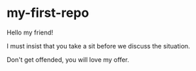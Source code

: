 # my-first-repo

Hello my friend!

I must insist that you take a sit before we discuss the situation.

Don't get offended, you will love my offer.
